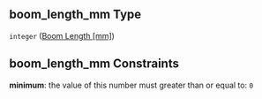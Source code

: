 ## boom_length_mm Type

`integer` ([Boom Length \[mm\]](iea43_wra_data_model-properties-measurement-location-measurement-location-properties-measurement-point-measurement-point-properties-mounting-arrangement-mounting-arrangement-properties-boom-length-mm.md))

## boom_length_mm Constraints

**minimum**: the value of this number must greater than or equal to: `0`
